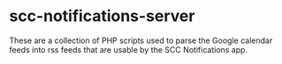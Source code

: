 scc-notifications-server
========================

These are a collection of PHP scripts used to parse the Google calendar feeds into rss feeds that are usable by the SCC Notifications app.
